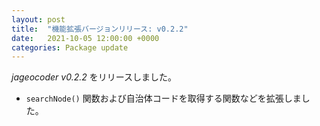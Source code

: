 ```yaml
---
layout: post
title:  "機能拡張バージョンリリース: v0.2.2"
date:   2021-10-05 12:00:00 +0000
categories: Package update
---
```


*jageocoder v0.2.2* をリリースしました。

- `searchNode()` 関数および自治体コードを取得する関数などを拡張しました。

